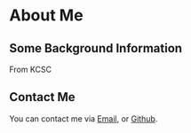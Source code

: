 # About Me


## Some Background Information

From KCSC

## Contact Me

You can contact me via [Email](thaivietquan050505@gmail.com), or [Github](https://github.com/Quandaaaa).

